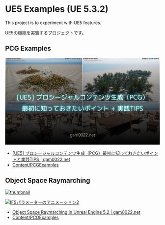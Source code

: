 # UE5 Examples (UE 5.3.2)

This project is to experiment with UE5 features.

UE5の機能を実験するプロジェクトです。

## PCG Examples

![PCG Examples](Docs/pcg.jpg)

- [[UE5] プロシージャルコンテンツ生成（PCG）最初に知っておきたいポイントと実践TIPS | gam0022.net](https://gam0022.net/blog/2024/01/01/ue5-pcg-introduction-tips/)
- [Content/PCGExamples](Content/PCGExamples)

## Object Space Raymarching

[![thumbnail](Docs/RaymarchingInUE5_thumbnail_v7.png)](Docs/RaymarchingInUE5_thumbnail_v7.png)

[![IFSパラメーターのアニメーション2](Docs/param_v2.gif)](Docs/param_v2.gif)

- [Object Space Raymarching in Unreal Engine 5.2 | gam0022.net](https://gam0022.net/blog/2023/07/31/raymarching-in-ue5/)
- [Content/PCGExamples](Content/Raymarching)

